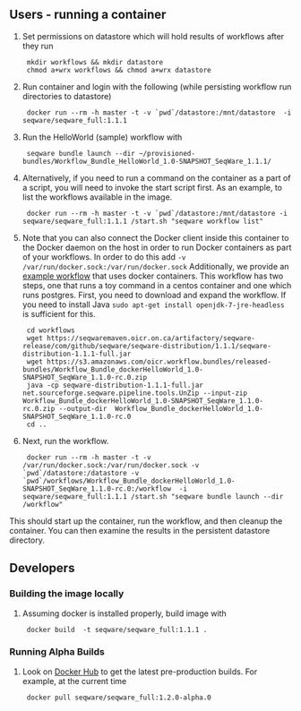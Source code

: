 ## Users - running a container 

1. Set permissions on datastore which will hold results of workflows after they run
        
        mkdir workflows && mkdir datastore
        chmod a+wrx workflows && chmod a+wrx datastore

2. Run container and login with the following (while persisting workflow run directories to datastore)
 
        docker run --rm -h master -t -v `pwd`/datastore:/mnt/datastore  -i seqware/seqware_full:1.1.1

3. Run the HelloWorld (sample) workflow with 

        seqware bundle launch --dir ~/provisioned-bundles/Workflow_Bundle_HelloWorld_1.0-SNAPSHOT_SeqWare_1.1.1/

4. Alternatively, if you need to run a command on the container as a part of a script, you will need to invoke the start script first. As an example, to list the workflows available in the image.
        
        docker run --rm -h master -t -v `pwd`/datastore:/mnt/datastore -i seqware/seqware_full:1.1.1 /start.sh "seqware workflow list" 

5. Note that you can also connect the Docker client inside this container to the Docker daemon on the host in order to run Docker containers as part of your workflows. In order to do this add `-v /var/run/docker.sock:/var/run/docker.sock` Additionally, we provide an [example workflow](https://github.com/SeqWare/public-workflows/tree/develop/dockerHelloWorld) that uses docker containers. This workflow has two steps, one that runs a toy command in a centos container and one which runs postgres. First, you need to download and expand the workflow. If you need to install Java `sudo apt-get install openjdk-7-jre-headless` is sufficient for this. 

        cd workflows
        wget https://seqwaremaven.oicr.on.ca/artifactory/seqware-release/com/github/seqware/seqware-distribution/1.1.1/seqware-distribution-1.1.1-full.jar
        wget https://s3.amazonaws.com/oicr.workflow.bundles/released-bundles/Workflow_Bundle_dockerHelloWorld_1.0-SNAPSHOT_SeqWare_1.1.0-rc.0.zip
        java -cp seqware-distribution-1.1.1-full.jar net.sourceforge.seqware.pipeline.tools.UnZip --input-zip Workflow_Bundle_dockerHelloWorld_1.0-SNAPSHOT_SeqWare_1.1.0-rc.0.zip --output-dir  Workflow_Bundle_dockerHelloWorld_1.0-SNAPSHOT_SeqWare_1.1.0-rc.0
        cd ..

5. Next, run the workflow.

        docker run --rm -h master -t -v /var/run/docker.sock:/var/run/docker.sock -v `pwd`/datastore:/datastore -v `pwd`/workflows/Workflow_Bundle_dockerHelloWorld_1.0-SNAPSHOT_SeqWare_1.1.0-rc.0:/workflow  -i seqware/seqware_full:1.1.1 /start.sh "seqware bundle launch --dir /workflow"
This should start up the container, run the workflow, and then cleanup the container. You can then examine the results in the persistent datastore directory.
        
        
## Developers 

### Building the image locally 

1. Assuming docker is installed properly, build image with 

        docker build  -t seqware/seqware_full:1.1.1 .
        
### Running Alpha Builds

1. Look on [Docker Hub](https://registry.hub.docker.com/u/seqware/seqware_full/tags/manage/) to get the latest pre-production builds. For example, at the current time

        docker pull seqware/seqware_full:1.2.0-alpha.0
